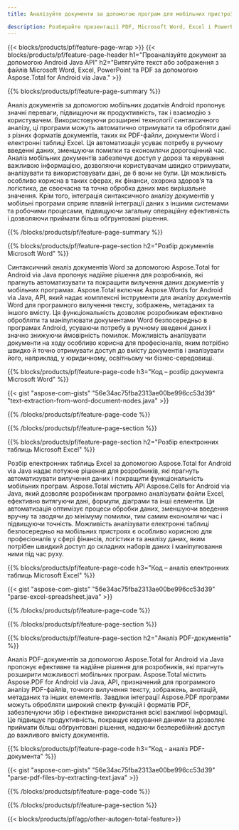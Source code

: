 ```yaml
---
title: Аналізуйте документи за допомогою програм для мобільних пристроїв Android

description: Розбирайте презентації PDF, Microsoft Word, Excel і PowerPoint за допомогою мобільного додатка Android. Витягуйте текст або зображення з легкістю.
---
```


{{< blocks/products/pf/feature-page-wrap >}}
{{< blocks/products/pf/feature-page-header h1="Проаналізуйте документ за допомогою Android Java API" h2="Витягуйте текст або зображення з файлів Microsoft Word, Excel, PowerPoint та PDF за допомогою Aspose.Total for Android via Java." >}}

{{% blocks/products/pf/feature-page-summary %}}

Аналіз документів за допомогою мобільних додатків Android пропонує значні переваги, підвищуючи як продуктивність, так і взаємодію з користувачем.  Використовуючи розширені технології синтаксичного аналізу, ці програми можуть автоматично отримувати та обробляти дані з різних форматів документів, таких як PDF-файли, документи Word і електронні таблиці Excel.  Ця автоматизація усуває потребу в ручному введенні даних, зменшуючи помилки та економлячи дорогоцінний час. Аналіз мобільних документів забезпечує доступ у дорозі та керування важливою інформацією, дозволяючи користувачам швидко отримувати, аналізувати та використовувати дані, де б вони не були.  Ця можливість особливо корисна в таких сферах, як фінанси, охорона здоров’я та логістика, де своєчасна та точна обробка даних має вирішальне значення. Крім того, інтеграція синтаксичного аналізу документів у мобільні програми сприяє плавній інтеграції даних з іншими системами та робочими процесами, підвищуючи загальну операційну ефективність і дозволяючи приймати більш обґрунтовані рішення.

{{% /blocks/products/pf/feature-page-summary  %}}

{{% blocks/products/pf/feature-page-section  h2="Розбір документів Microsoft Word" %}}

Синтаксичний аналіз документів Word за допомогою Aspose.Total for Android via Java пропонує надійне рішення для розробників, які прагнуть автоматизувати та покращити вилучення даних документів у мобільних програмах.  Aspose.Total включає Aspose.Words for Android via Java, API, який надає комплексні інструменти для аналізу документів Word для програмного вилучення тексту, зображень, метаданих та іншого вмісту.  Ця функціональність дозволяє розробникам ефективно обробляти та маніпулювати документами Word безпосередньо в програмах Android, усуваючи потребу в ручному введенні даних і значно знижуючи ймовірність помилок.  Можливість аналізувати документи на ходу особливо корисна для професіоналів, яким потрібно швидко й точно отримувати доступ до вмісту документів і аналізувати його, наприклад, у юридичному, освітньому чи бізнес-середовищі. 

{{% blocks/products/pf/feature-page-code h3="Код – розбір документа Microsoft Word" %}}

{{< gist "aspose-com-gists" "56e34ac75fba2313ae00be996cc53d39" "text-extraction-from-word-document-nodes.java" >}}

{{% /blocks/products/pf/feature-page-code  %}}

{{% /blocks/products/pf/feature-page-section %}}

{{% blocks/products/pf/feature-page-section  h2="Розбір електронних таблиць Microsoft Excel" %}}

Розбір електронних таблиць Excel за допомогою Aspose.Total for Android via Java надає потужне рішення для розробників, які прагнуть автоматизувати вилучення даних і покращити функціональність мобільних програм.  Aspose.Total містить API Aspose.Cells for Android via Java, який дозволяє розробникам програмно аналізувати файли Excel, ефективно витягуючи дані, формули, діаграми та інші елементи.  Ця автоматизація оптимізує процеси обробки даних, зменшуючи введення вручну та зводячи до мінімуму помилки, тим самим економлячи час і підвищуючи точність. Можливість аналізувати електронні таблиці безпосередньо на мобільних пристроях є особливо корисною для професіоналів у сфері фінансів, логістики та аналізу даних, яким потрібен швидкий доступ до складних наборів даних і маніпулювання ними під час руху.  

{{% blocks/products/pf/feature-page-code h3="Код – аналіз електронних таблиць Microsoft Excel" %}}

{{< gist "aspose-com-gists" "56e34ac75fba2313ae00be996cc53d39" "parse-excel-spreadsheet.java" >}}

{{% /blocks/products/pf/feature-page-code  %}}

{{% /blocks/products/pf/feature-page-section %}}

{{% blocks/products/pf/feature-page-section  h2="Аналіз PDF-документів" %}}

Аналіз PDF-документів за допомогою Aspose.Total for Android via Java пропонує ефективне та надійне рішення для розробників, які прагнуть розширити можливості мобільних програм.  Aspose.Total містить Aspose.PDF for Android via Java, API, призначений для програмного аналізу PDF-файлів, точного вилучення тексту, зображень, анотацій, метаданих та інших елементів.  Завдяки інтеграції Aspose.PDF програми можуть обробляти широкий спектр функцій і форматів PDF, забезпечуючи збір і ефективне використання всієї важливої інформації.  Це підвищує продуктивність, покращує керування даними та дозволяє приймати більш обґрунтовані рішення, надаючи безперебійний доступ до важливого вмісту документів.

{{% blocks/products/pf/feature-page-code h3="Код - аналіз PDF-документа" %}}

{{< gist "aspose-com-gists" "56e34ac75fba2313ae00be996cc53d39" "parse-pdf-files-by-extracting-text.java" >}}

{{% /blocks/products/pf/feature-page-code  %}}

{{% /blocks/products/pf/feature-page-section %}}

{{< blocks/products/pf/agp/other-autogen-total-feature>}}